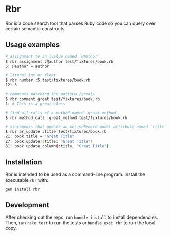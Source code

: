 # Rbr

Rbr is a code search tool that parses Ruby code so you can query over certain semantic
constructs.

## Usage examples

```sh
# assignment to an lvalue named `@author`
$ rbr assignment :@author test/fixtures/book.rb
5: @author = author

# literal int or float
$ rbr number :5 test/fixtures/book.rb
12: 5

# comments matching the pattern /great/
$ rbr comment great test/fixtures/book.rb
1: # This is a great class

# find all calls of a method named `great_method`
$ rbr method_call :great_method test/fixtures/book.rb

# statements that update an ActiveRecord model attribute named `title`
$ rbr ar_update :title test/fixtures/book.rb
21: book.title = "Great Title"
27: book.update!(title: "Great Title")
31: book.update_column(:title, "Great Title")
```

## Installation

Rbr is intended to be used as a command-line program. Install the executable `rbr`
with:

```
gem install rbr
```

## Development

After checking out the repo, run `bundle install` to install dependencies. Then,
run `rake test` to run the tests or `bundle exec rbr` to run the local copy.
